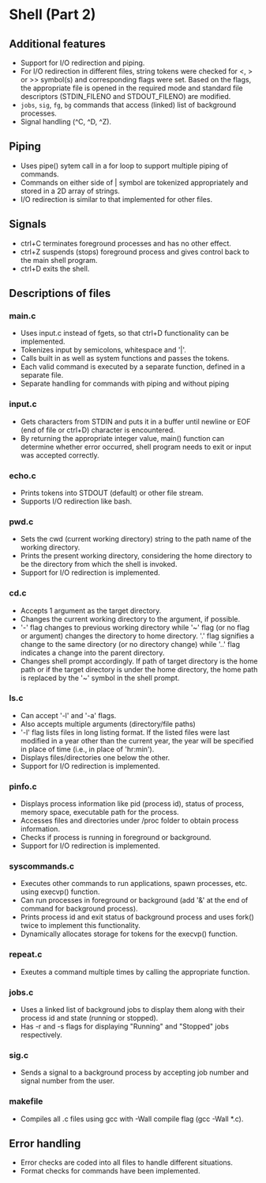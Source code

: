 # Shell (Part 2)
## Additional features
- Support for I/O redirection and piping. 
- For I/O redirection in different files, string tokens were checked for <, > or >> symbol(s) and corresponding flags were set. Based on the flags, the appropriate file is opened in the required mode and standard file descriptors (STDIN_FILENO and STDOUT_FILENO) are modified.
- ```jobs```, ```sig```, ```fg```, ```bg``` commands that access (linked) list of background processes.
- Signal handling (^C, ^D, ^Z).

## Piping
- Uses pipe() sytem call in a for loop to support multiple piping of commands.
- Commands on either side of | symbol are tokenized appropriately and stored in a 2D array of strings.
- I/O redirection is similar to that implemented for other files.

## Signals
- ctrl+C terminates foreground processes and has no other effect.
- ctrl+Z suspends (stops) foreground process and gives control back to the main shell program.
- ctrl+D exits the shell.

## Descriptions of files 
### main.c
- Uses input.c instead of fgets, so that ctrl+D functionality can be implemented.
- Tokenizes input by semicolons, whitespace and '|'.
- Calls built in as well as system functions and passes the tokens.
- Each valid command is executed by a separate function, defined in a separate file.
- Separate handling for commands with piping and without piping

### input.c
- Gets characters from STDIN and puts it in a buffer until newline or EOF (end of file or ctrl+D) character is encountered.
- By returning the appropriate integer value, main() function can determine whether error occurred, shell program needs to exit or input was accepted correctly.

### echo.c
- Prints tokens into STDOUT (default) or other file stream.
- Supports I/O redirection like bash.

### pwd.c
- Sets the cwd (current working directory) string to the path name of the working directory.
- Prints the present working directory, considering the home directory to be the directory from which the shell is invoked.
- Support for I/O redirection is implemented. 

### cd.c
- Accepts 1 argument as the target directory.
- Changes the current working directory to the argument, if possible.
- '-' flag changes to previous working directory while '~' flag (or no flag or argument) changes the directory to home directory. '.' flag signifies a change to the same directory (or no directory change) while '..' flag indicates a change into the parent directory.
- Changes shell prompt accordingly. If path of target directory is the home path or if the target directory is under the home directory, the home path is replaced by the '~' symbol in the shell prompt.

### ls.c
- Can accept '-l' and '-a' flags.
- Also accepts multiple arguments (directory/file paths)
- '-l' flag lists files in long listing format. If the listed files were last modified in a year other than the current year, the year will be specified in place of time (i.e., in place of 'hr:min').
- Displays files/directories one below the other.
- Support for I/O redirection is implemented. 

### pinfo.c
- Displays process information like pid (process id), status of process, memory space, executable path for the process.
- Accesses files and directories under /proc folder to obtain process information.
- Checks if process is running in foreground or background.
- Support for I/O redirection is implemented. 

### syscommands.c
- Executes other commands to run applications, spawn processes, etc. using execvp() function.
- Can run processes in foreground or background (add '&' at the end of command for background process).
- Prints process id and exit status of background process and uses fork() twice to implement this functionality.
- Dynamically allocates storage for tokens for the execvp() function.

### repeat.c
- Exeutes a command multiple times by calling the appropriate function.

### jobs.c
- Uses a linked list of background jobs to display them along with their process id and state (running or stopped).
- Has -r and -s flags for displaying "Running" and "Stopped" jobs respectively.

### sig.c
- Sends a signal to a background process by accepting job number and signal number from the user.

### makefile
- Compiles all .c files using gcc with -Wall compile flag (gcc -Wall *.c).

## Error handling
- Error checks are coded into all files to handle different situations.
- Format checks for commands have been implemented. 
